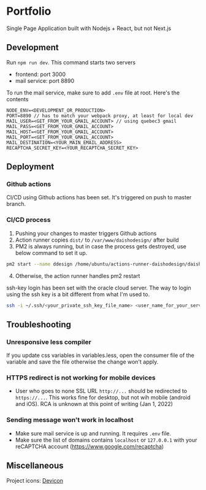 # Portfolio

Single Page Application built with Nodejs + React, but not Next.js

## Development

Run `npm run dev`. This command starts two servers

- frontend: port 3000
- mail service: port 8890

To run the mail service, make sure to add `.env` file at root. Here's the contents

```
NODE_ENV=<DEVELOPMENT_OR_PRODUCTION>
PORT=8890 // has to match your webpack proxy, at least for local dev
MAIL_USER=<GET_FROM_YOUR_GMAIL_ACCOUNT> // using quebec3 gmail
MAIL_PASS=<GET_FROM_YOUR_GMAIL_ACCOUNT>
MAIL_HOST=<GET_FROM_YOUR_GMAIL_ACCOUNT>
MAIL_PORT=<GET_FROM_YOUR_GMAIL_ACCOUNT>
MAIL_DESTINATION=<YOUR_MAIN_EMAIL_ADDRESS>
RECAPTCHA_SECRET_KEY=<YOUR_RECAPTCHA_SECRET_KEY>
```

## Deployment

### Github actions

CI/CD using Github actions has been set. It's triggered on push to master branch.

### CI/CD process

1. Pushing your changes to master triggers Github actions
2. Action runner copies `dist/` to `/var/www/daishodesign/` after build
3. PM2 is always running, but in case the process gets destroyed, use below command to set it up.

```bash
pm2 start --name ddesign /home/ubuntu/actions-runner-daishodesign/daishodesign/portfolio-v4/portfolio-v4/src/server/server.js --watch
```

4. Otherwise, the action runner handles pm2 restart

ssh-key login has been set with the oracle cloud server. The way to login using the ssh key is a bit different from what I'm used to.

```bash
ssh -i ~/.ssh/<your_private_ssh_key_file_name> <user_name_for_your_server>@<ip_address_of_your_server>
```

## Troubleshooting

### Unresponsive less compiler

If you update css variables in variables.less, open the consumer file of the variable and save the file otherwise the change won't apply.

### HTTPS redirect is not working for mobile devices

- User who goes to none SSL URL `http://...` should be redirected to `https://...`. This works fine for desktop, but not wih mobile (android and iOS). RCA is unknown at this point of writing (Jan 1, 2022)

### Sending message won't work in localhost

- Make sure mail service is up and running. It requires `.env` file.
- Make sure the list of domains contains `localhost` or `127.0.0.1` with your reCAPTCHA account (https://www.google.com/recaptcha)

## Miscellaneous

Project icons: [Devicon](https://devicon.dev/)

